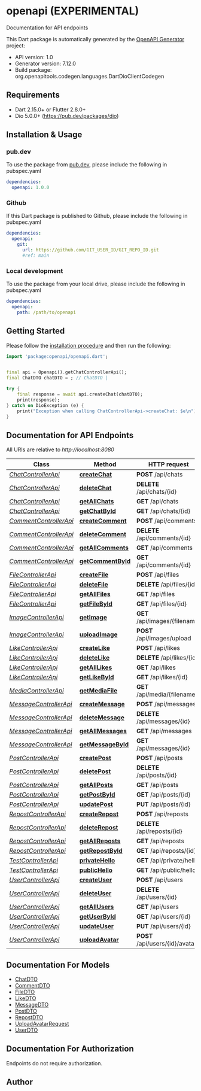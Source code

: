 # openapi (EXPERIMENTAL)
Documentation for API endpoints

This Dart package is automatically generated by the [OpenAPI Generator](https://openapi-generator.tech) project:

- API version: 1.0
- Generator version: 7.12.0
- Build package: org.openapitools.codegen.languages.DartDioClientCodegen

## Requirements

* Dart 2.15.0+ or Flutter 2.8.0+
* Dio 5.0.0+ (https://pub.dev/packages/dio)

## Installation & Usage

### pub.dev
To use the package from [pub.dev](https://pub.dev), please include the following in pubspec.yaml
```yaml
dependencies:
  openapi: 1.0.0
```

### Github
If this Dart package is published to Github, please include the following in pubspec.yaml
```yaml
dependencies:
  openapi:
    git:
      url: https://github.com/GIT_USER_ID/GIT_REPO_ID.git
      #ref: main
```

### Local development
To use the package from your local drive, please include the following in pubspec.yaml
```yaml
dependencies:
  openapi:
    path: /path/to/openapi
```

## Getting Started

Please follow the [installation procedure](#installation--usage) and then run the following:

```dart
import 'package:openapi/openapi.dart';


final api = Openapi().getChatControllerApi();
final ChatDTO chatDTO = ; // ChatDTO | 

try {
    final response = await api.createChat(chatDTO);
    print(response);
} catch on DioException (e) {
    print("Exception when calling ChatControllerApi->createChat: $e\n");
}

```

## Documentation for API Endpoints

All URIs are relative to *http://localhost:8080*

Class | Method | HTTP request | Description
------------ | ------------- | ------------- | -------------
[*ChatControllerApi*](doc/ChatControllerApi.md) | [**createChat**](doc/ChatControllerApi.md#createchat) | **POST** /api/chats | 
[*ChatControllerApi*](doc/ChatControllerApi.md) | [**deleteChat**](doc/ChatControllerApi.md#deletechat) | **DELETE** /api/chats/{id} | 
[*ChatControllerApi*](doc/ChatControllerApi.md) | [**getAllChats**](doc/ChatControllerApi.md#getallchats) | **GET** /api/chats | 
[*ChatControllerApi*](doc/ChatControllerApi.md) | [**getChatById**](doc/ChatControllerApi.md#getchatbyid) | **GET** /api/chats/{id} | 
[*CommentControllerApi*](doc/CommentControllerApi.md) | [**createComment**](doc/CommentControllerApi.md#createcomment) | **POST** /api/comments | 
[*CommentControllerApi*](doc/CommentControllerApi.md) | [**deleteComment**](doc/CommentControllerApi.md#deletecomment) | **DELETE** /api/comments/{id} | 
[*CommentControllerApi*](doc/CommentControllerApi.md) | [**getAllComments**](doc/CommentControllerApi.md#getallcomments) | **GET** /api/comments | 
[*CommentControllerApi*](doc/CommentControllerApi.md) | [**getCommentById**](doc/CommentControllerApi.md#getcommentbyid) | **GET** /api/comments/{id} | 
[*FileControllerApi*](doc/FileControllerApi.md) | [**createFile**](doc/FileControllerApi.md#createfile) | **POST** /api/files | 
[*FileControllerApi*](doc/FileControllerApi.md) | [**deleteFile**](doc/FileControllerApi.md#deletefile) | **DELETE** /api/files/{id} | 
[*FileControllerApi*](doc/FileControllerApi.md) | [**getAllFiles**](doc/FileControllerApi.md#getallfiles) | **GET** /api/files | 
[*FileControllerApi*](doc/FileControllerApi.md) | [**getFileById**](doc/FileControllerApi.md#getfilebyid) | **GET** /api/files/{id} | 
[*ImageControllerApi*](doc/ImageControllerApi.md) | [**getImage**](doc/ImageControllerApi.md#getimage) | **GET** /api/images/{filename} | 
[*ImageControllerApi*](doc/ImageControllerApi.md) | [**uploadImage**](doc/ImageControllerApi.md#uploadimage) | **POST** /api/images/upload | 
[*LikeControllerApi*](doc/LikeControllerApi.md) | [**createLike**](doc/LikeControllerApi.md#createlike) | **POST** /api/likes | 
[*LikeControllerApi*](doc/LikeControllerApi.md) | [**deleteLike**](doc/LikeControllerApi.md#deletelike) | **DELETE** /api/likes/{id} | 
[*LikeControllerApi*](doc/LikeControllerApi.md) | [**getAllLikes**](doc/LikeControllerApi.md#getalllikes) | **GET** /api/likes | 
[*LikeControllerApi*](doc/LikeControllerApi.md) | [**getLikeById**](doc/LikeControllerApi.md#getlikebyid) | **GET** /api/likes/{id} | 
[*MediaControllerApi*](doc/MediaControllerApi.md) | [**getMediaFile**](doc/MediaControllerApi.md#getmediafile) | **GET** /api/media/{filename} | 
[*MessageControllerApi*](doc/MessageControllerApi.md) | [**createMessage**](doc/MessageControllerApi.md#createmessage) | **POST** /api/messages | 
[*MessageControllerApi*](doc/MessageControllerApi.md) | [**deleteMessage**](doc/MessageControllerApi.md#deletemessage) | **DELETE** /api/messages/{id} | 
[*MessageControllerApi*](doc/MessageControllerApi.md) | [**getAllMessages**](doc/MessageControllerApi.md#getallmessages) | **GET** /api/messages | 
[*MessageControllerApi*](doc/MessageControllerApi.md) | [**getMessageById**](doc/MessageControllerApi.md#getmessagebyid) | **GET** /api/messages/{id} | 
[*PostControllerApi*](doc/PostControllerApi.md) | [**createPost**](doc/PostControllerApi.md#createpost) | **POST** /api/posts | 
[*PostControllerApi*](doc/PostControllerApi.md) | [**deletePost**](doc/PostControllerApi.md#deletepost) | **DELETE** /api/posts/{id} | 
[*PostControllerApi*](doc/PostControllerApi.md) | [**getAllPosts**](doc/PostControllerApi.md#getallposts) | **GET** /api/posts | 
[*PostControllerApi*](doc/PostControllerApi.md) | [**getPostById**](doc/PostControllerApi.md#getpostbyid) | **GET** /api/posts/{id} | 
[*PostControllerApi*](doc/PostControllerApi.md) | [**updatePost**](doc/PostControllerApi.md#updatepost) | **PUT** /api/posts/{id} | 
[*RepostControllerApi*](doc/RepostControllerApi.md) | [**createRepost**](doc/RepostControllerApi.md#createrepost) | **POST** /api/reposts | 
[*RepostControllerApi*](doc/RepostControllerApi.md) | [**deleteRepost**](doc/RepostControllerApi.md#deleterepost) | **DELETE** /api/reposts/{id} | 
[*RepostControllerApi*](doc/RepostControllerApi.md) | [**getAllReposts**](doc/RepostControllerApi.md#getallreposts) | **GET** /api/reposts | 
[*RepostControllerApi*](doc/RepostControllerApi.md) | [**getRepostById**](doc/RepostControllerApi.md#getrepostbyid) | **GET** /api/reposts/{id} | 
[*TestControllerApi*](doc/TestControllerApi.md) | [**privateHello**](doc/TestControllerApi.md#privatehello) | **GET** /api/private/hello | 
[*TestControllerApi*](doc/TestControllerApi.md) | [**publicHello**](doc/TestControllerApi.md#publichello) | **GET** /api/public/hello | 
[*UserControllerApi*](doc/UserControllerApi.md) | [**createUser**](doc/UserControllerApi.md#createuser) | **POST** /api/users | 
[*UserControllerApi*](doc/UserControllerApi.md) | [**deleteUser**](doc/UserControllerApi.md#deleteuser) | **DELETE** /api/users/{id} | 
[*UserControllerApi*](doc/UserControllerApi.md) | [**getAllUsers**](doc/UserControllerApi.md#getallusers) | **GET** /api/users | 
[*UserControllerApi*](doc/UserControllerApi.md) | [**getUserById**](doc/UserControllerApi.md#getuserbyid) | **GET** /api/users/{id} | 
[*UserControllerApi*](doc/UserControllerApi.md) | [**updateUser**](doc/UserControllerApi.md#updateuser) | **PUT** /api/users/{id} | 
[*UserControllerApi*](doc/UserControllerApi.md) | [**uploadAvatar**](doc/UserControllerApi.md#uploadavatar) | **POST** /api/users/{id}/avatar | 


## Documentation For Models

 - [ChatDTO](doc/ChatDTO.md)
 - [CommentDTO](doc/CommentDTO.md)
 - [FileDTO](doc/FileDTO.md)
 - [LikeDTO](doc/LikeDTO.md)
 - [MessageDTO](doc/MessageDTO.md)
 - [PostDTO](doc/PostDTO.md)
 - [RepostDTO](doc/RepostDTO.md)
 - [UploadAvatarRequest](doc/UploadAvatarRequest.md)
 - [UserDTO](doc/UserDTO.md)


## Documentation For Authorization

Endpoints do not require authorization.


## Author



